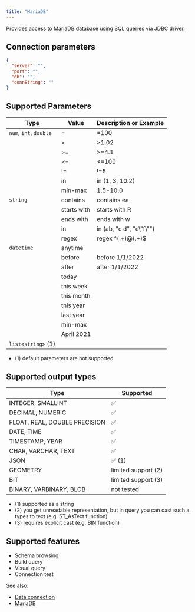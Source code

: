 ```yaml
---
title: "MariaDB"
---
```


Provides access to [MariaDB](https://mariadb.org/) database using SQL queries
via JDBC driver.

## Connection parameters

```json
{
  "server": "",
  "port": "",
  "db": "",
  "connString": ""
}
```

## Supported Parameters

| Type                   | Value       | Description or Example     |
|------------------------|-------------|----------------------------|
| `num`, `int`, `double` | =           | =100                       |
|                        | >           | >1.02                      |
|                        | >=          | >=4.1                      |
|                        | <=          | <=100                      |
|                        | !=          | !=5                        |
|                        | in          | in (1, 3, 10.2)            |
|                        | min-max     | 1.5-10.0                   |
| `string`               | contains    | contains ea                |
|                        | starts with | starts with R              |
|                        | ends with   | ends with w                |
|                        | in          | in (ab, "c d", "e\\"f\\"") |
|                        | regex       | regex ^(.+)@(.+)$          |
| `datetime`             | anytime     |                            |
|                        | before      | before 1/1/2022            |
|                        | after       | after 1/1/2022             |
|                        | today       |                            |
|                        | this week   |                            |
|                        | this month  |                            |
|                        | this year   |                            |
|                        | last year   |                            |
|                        | min-max     |                            |
|                        | April 2021  |                            |
| `list<string>` (1)     |             |                            |

* (1) default parameters are not supported

## Supported output types

| Type                          | Supported              |
|-------------------------------|------------------------|
| INTEGER, SMALLINT             | :white_check_mark:     |
| DECIMAL, NUMERIC              | :white_check_mark:     |
| FLOAT, REAL, DOUBLE PRECISION | :white_check_mark:     |
| DATE, TIME                    | :white_check_mark:     |
| TIMESTAMP, YEAR               | :white_check_mark:     |
| CHAR, VARCHAR, TEXT           | :white_check_mark:     |
| JSON                          | :white_check_mark: (1) |
| GEOMETRY                      | limited support (2)    |
| BIT                           | limited support (3)    |
| BINARY, VARBINARY, BLOB       | not tested             |

* (1) supported as a string
* (2) you get unreadable representation, but in query you can cast such a types to text (e.g. ST_AsText function)
* (3) requires explicit cast (e.g. BIN function)

## Supported features

* Schema browsing
* Build query
* Visual query
* Connection test

See also:

* [Data connection](../access.md#data-connection)
* [MariaDB](https://mariadb.org/)

